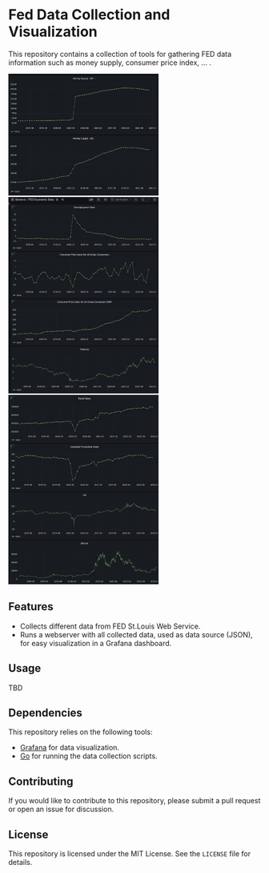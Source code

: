 # Fed Data Collection and Visualization

This repository contains a collection of tools for gathering FED data information such as money supply, consumer price index, ... .

<img src="demo.png" width="300">
<img src="demo2.png" width="300">
<img src="demo3.png" width="300">

## Features

- Collects different data from FED St.Louis Web Service.
- Runs a webserver with all collected data, used as data source (JSON), for easy visualization in a Grafana dashboard.

## Usage

TBD

## Dependencies

This repository relies on the following tools:

- [Grafana](https://grafana.com/) for data visualization.
- [Go](https://golang.org/) for running the data collection scripts.

## Contributing

If you would like to contribute to this repository, please submit a pull request or open an issue for discussion.

## License

This repository is licensed under the MIT License. See the `LICENSE` file for details.

